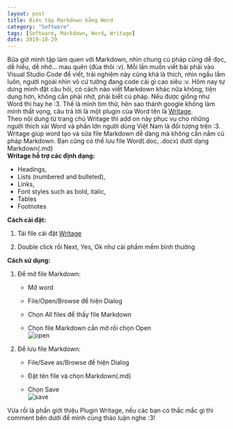 ```yaml
---
layout: post
title: Biên tập Markdown bằng Word
category: "Software"
tags: [Software, Markdown, Word, Writage]
date: 2019-10-29
---
```


Bữa giờ mình tập làm quen với Markdown, nhìn chung cú pháp cũng dễ đọc, dễ hiểu,
dễ nhớ… mau quên (đùa thôi :v). Mỗi lần muốn viết bài phải vào Visual Studio
Code để viết, trải nghiệm này cũng khá là thích, nhìn ngầu lắm luôn, người ngoài
nhìn vô cứ tưởng đang code cái gì cao siêu :v. Hôm nay tự dưng mình đặt câu hỏi,
có cách nào viết Markdown khác nữa không, tiện dụng hơn, không cần phải nhớ,
phải biết cú pháp. Nếu được giống như Word thì hay he :3. Thế là mình tìm thử,
hên sao thánh google không làm mình thất vọng, câu trả lời là một plugin của
Word tên là [Writage](http://www.writage.com/).  
Theo nội dung từ trang chủ Writage thì add on này phục vụ cho những người thích
xài Word và phần lớn người dùng Việt Nam là đối tượng trên :3.  
Writage giúp word tạo và sửa file Markdown dễ dàng mà không cần nắm cú pháp
Markdown. Bạn cũng có thể lưu file Word(.doc, .docx) dưới dạng Markdown(.md)  
**Writage hỗ trợ các định dạng:**

- Headings,
- Lists (numbered and bulleted),
- Links,
- Font styles such as bold, italic,
- Tables
- Footnotes

**Cách cài đặt:**

1. Tải file cài đặt [Writage](http://www.writage.com/Writage-1.12.msi)

2. Double click rồi Next, Yes, Ok như cài phầm mềm bình thường

**Cách sử dụng:**

1. Để mở file Markdown:

   - Mở word

   - File/Open/Browse để hiện Dialog

   - Chọn All files để thấy file Markdown

   - Chọn file Markdown cần mở rồi chọn Open  
     ![open](https://v1f5oa.by.files.1drv.com/y4mKI2QiYsKQ8tn9CsBVDYqtkdjpA3r7H0cXJc2pyl2_xNjigMbUyiiazAZmhBptFLMftCF5NOQfzBD-zaIfEOnV7ep8KCl-07BM048lHXDsRWlRm5gEwmj2MVvDRpNXcAcX_gWYHgU02u2YIDp89-jDrLZP74BWXHbBeK9Wu63cxM_7gayLVpEnrd9DZAvemLD3Dm_eO2y0cKSP8_2869LJg?width=669&height=469&cropmode=none)

2. Để lưu file Markdown:

   - File/Save as/Browse để hiện Dialog

   - Đặt tên file và chọn Markdown(.md)

   - Chọn Save  
     ![save](https://vlf5oa.by.files.1drv.com/y4mtjZBrEQNZoz81_sj7hwI_3yOjXJUfcGC1f1cF-tDYGek8uqpnNLZetiUhBG8M4JnOCDaq89u9oXxTW6b7Mi6w_NnMnEWhVftYnjua_OXUpk2cWn1NUx5T2PYN3uN9Sgu-rfG1R7Fy67VgoG6uCcWXDqAwIjGDnRgRsmoHhdoH29ruNtwSSja68nbEXMfVuS_O6LEIPM4FzdaNxvrbpwT9Q?width=669&height=663&cropmode=none)

Vừa rồi là phần giới thiệu Plugin Writage, nếu các bạn có thắc mắc gì thì
comment bên dưới để mình cùng thảo luận nghe :3!
